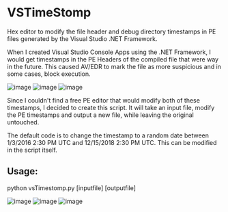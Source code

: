 # VSTimeStomp
Hex editor to modify the file header and debug directory timestamps in PE files generated by the Visual Studio .NET Framework.

When I created Visual Studio Console Apps using the .NET Framework, I would get timestamps in the PE Headers of the compiled file that were way in the future. This caused AV/EDR to mark the file as more suspicious and in some cases, block execution.

![image](https://user-images.githubusercontent.com/51035066/86117938-edc58c80-ba9d-11ea-9194-8b74f51961f4.png)
![image](https://user-images.githubusercontent.com/51035066/86117978-00d85c80-ba9e-11ea-95a2-996ab77cef0f.png)
![image](https://user-images.githubusercontent.com/51035066/86118012-0b92f180-ba9e-11ea-9eac-b864c49f92d5.png)

Since I couldn't find a free PE editor that would modify both of these timestamps, I decided to create this script. It will take an input file, modify the PE timestamps and output a new file, while leaving the original untouched. 

The default code is to change the timestamp to a random date between 1/3/2016 2:30 PM UTC and 12/15/2018 2:30 PM UTC. This can be modified in the script itself.

## Usage:
python vsTimestomp.py [inputfile] [outputfile]

![image](https://user-images.githubusercontent.com/51035066/86118041-16e61d00-ba9e-11ea-9b86-296922f1f6b9.png)
![image](https://user-images.githubusercontent.com/51035066/86118071-206f8500-ba9e-11ea-82b0-b561291f0357.png)
![image](https://user-images.githubusercontent.com/51035066/86118097-2a918380-ba9e-11ea-81da-3e3454cc3e42.png)

